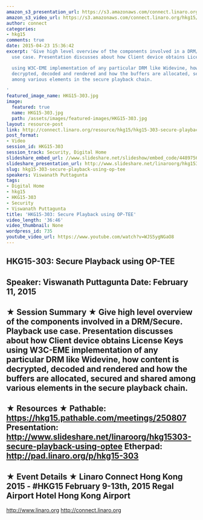 ```yaml
---
amazon_s3_presentation_url: https://s3.amazonaws.com/connect.linaro.org/hkg15/Videos/02-11-Wednesday/HKG15-303.pdf
amazon_s3_video_url: https://s3.amazonaws.com/connect.linaro.org/hkg15/Videos/02-11-Wednesday/HKG15-303+Secure+Playback+using+OP-TEE.mp4
author: connect
categories:
- hkg15
comments: true
date: 2015-04-23 15:36:42
excerpt: 'Give high level overview of the components involved in a DRM/Secure. Playback
  use case. Presentation discusses about how Client device obtains License Keys

  using W3C-EME implementation of any particular DRM like Widevine, how content is
  decrypted, decoded and rendered and how the buffers are allocated, secured and shared
  among various elements in the secure playback chain.

'
featured_image_name: HKG15-303.jpg
image:
  featured: true
  name: HKG15-303.jpg
  path: /assets/images/featured-images/HKG15-303.jpg
layout: resource-post
link: http://connect.linaro.org/resource/hkg15/hkg15-303-secure-playback-using-op-tee/
post_format:
- Video
session_id: HKG15-303
session_track: Security, Digital Home
slideshare_embed_url: //www.slideshare.net/slideshow/embed_code/44897560
slideshare_presentation_url: http://www.slideshare.net/linaroorg/hkg15303-secure-playback-using-optee
slug: hkg15-303-secure-playback-using-op-tee
speakers: Viswanath Puttagunta
tags:
- Digital Home
- hkg15
- HKG15-303
- Security
- Viswanath Puttagunta
title: 'HKG15-303: Secure Playback using OP-TEE'
video_length: '36:46'
video_thumbnail: None
wordpress_id: 735
youtube_video_url: https://www.youtube.com/watch?v=WJS5ygNGaO8
---
```


HKG15-303: Secure Playback using OP-TEE 
--------------------------------------------------- 
Speaker: Viswanath Puttagunta 
Date: February 11, 2015 
--------------------------------------------------- 
★ Session Summary ★ 
Give high level overview of the components involved in a DRM/Secure. Playback use case. Presentation discusses about how Client device obtains License Keys using W3C-EME implementation of any particular DRM like Widevine, how content is decrypted, decoded and rendered and how the buffers are allocated, secured and shared among various elements in the secure playback chain. 
-------------------------------------------------- 
★ Resources ★ 
Pathable: https://hkg15.pathable.com/meetings/250807 
Presentation:  http://www.slideshare.net/linaroorg/hkg15303-secure-playback-using-optee 
Etherpad: http://pad.linaro.org/p/hkg15-303 
--------------------------------------------------- 
★ Event Details ★ 
Linaro Connect Hong Kong 2015 - #HKG15 
February 9-13th, 2015 
Regal Airport Hotel Hong Kong Airport 
--------------------------------------------------- 
http://www.linaro.org 
http://connect.linaro.org